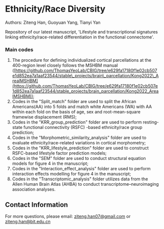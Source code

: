 # Ethnicity/Race Diversity

Authors: Ziteng Han, Guoyuan Yang, Tianyi Yan

Repository of our latest manuscript, 'Lifestyle and transcriptional signatures linking ethnicity/race-related differentiation in the functional connectome'.



### Main codes

1. The procedure for defining individualized cortical parcellations at the 400-region level closely follows the MSHBM manual ([https://github.com/ThomasYeoLab/CBIG/tree/e629fa17180f1e02cb507e1d852ea7a1aaf23544/stable\_projects/brain\_parcellation/Kong2022\_ArealMSHBM](https://github.com/ThomasYeoLab/CBIG/tree/e629fa17180f1e02cb507e1d852ea7a1aaf23544/stable_projects/brain_parcellation/Kong2022_ArealMSHBM));
2. Codes in the "Split\_match" folder are used to split the African Americans(AA) into 5 folds and match white Americans (WA) with AA within each fold on the basis of age, sex and root-mean-square framewise displacement (RMS);
3. Codes in the "KRR\_group\_prediction" folder are used to perform resting-state functional connectivity (RSFC) -based ethnicity/race group prediction;
4. Codes in the "Morphometric\_similarity\_analysis" folder are used to evaluate ethnicity/race-related variations in cortical morphometry;
5. Codes in the "KRR\_lifestyle\_prediction" folder are used to construct RSFC-based lifestyle factor prediction models;
6. Codes in the "SEM" folder are used to conduct structural equation models for figure 4 in the manuscript;
7. Codes in the "Interaction\_effect\_analysis" folder are used to perform interaction effects modelling for figure 4 in the manuscript;
8. Codes in the "Transcriptomic\_analysis" folder utilizes data from the Allen Human Brain Atlas (AHBA) to conduct transcriptome–neuroimaging association analyses.



## Contact Information

For more questions, please email: ziteng.han07@gmail.com or ziteng.han@bit.edu.cn

